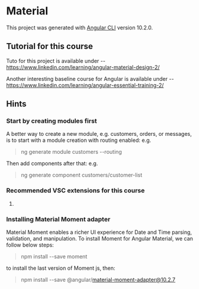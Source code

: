 # Material

This project was generated with [Angular CLI](https://github.com/angular/angular-cli) version 10.2.0.

## Tutorial for this course 

Tuto for this project is available under -- https://www.linkedin.com/learning/angular-material-design-2/

Another interesting baseline course for Angular is available under -- https://www.linkedin.com/learning/angular-essential-training-2/

## Hints

### Start by creating modules first
A better way to create a new module, e.g. customers, orders, or messages, is to start with a module creation with routing enabled:
e.g. 
  > ng generate module customers --routing

Then add components after that:
e.g. 
  > ng generate component customers/customer-list

### Recommended VSC extensions for this course
1. 

### Installing Material Moment adapter
Material Moment enables a richer UI experience for Date and Time parsing, validation, and manipulation.
To install Moment for Angular Material, we can follow below steps:
  > npm install --save moment
  
  to install the last version of Moment js, then:

  > npm install --save @angular/material-moment-adapter@10.2.7
